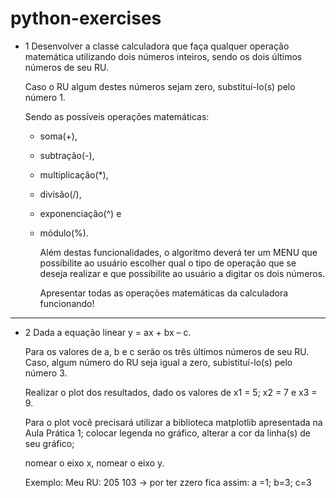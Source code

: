 # python-exercises

-   1 Desenvolver a classe calculadora que faça qualquer operação matemática utilizando dois números inteiros, sendo os dois últimos números de seu RU.

    Caso o RU algum destes números sejam zero, substituí-lo(s) pelo número 1.

    Sendo as possíveis operações matemáticas:

    -   soma(+),
    -   subtração(-),
    -   multiplicação(\*),
    -   divisão(/),
    -   exponenciação(^) e
    -   módulo(%).

        Além destas funcionalidades, o algoritmo deverá ter um MENU que possíbilite ao usuário escolher qual o tipo de operação que se deseja realizar e que possibilite ao usuário a digitar os dois números.

        Apresentar todas as operações matemáticas da calculadora funcionando!

---

-   2 Dada a equação linear y = ax + bx – c.

    Para os valores de a, b e c serão os
    três últimos números de seu RU. Caso, algum número do RU seja igual
    a zero, subistituí-lo(s) pelo número 3.

    Realizar o plot dos resultados, dado
    os valores de x1 = 5; x2 = 7 e x3 = 9.

    Para o plot você precisará utilizar a
    biblioteca matplotlib apresentada na Aula Prática 1;
    colocar legenda no gráfico, alterar a cor da linha(s) de seu gráfico;

    nomear o eixo x, nomear o eixo y.

    Exemplo:
    Meu RU: 205 103 -> por ter zzero fica assim: a =1; b=3; c=3
